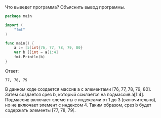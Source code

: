 Что выведет программа? Объяснить вывод программы.

```go
package main

import (
    "fmt"
)

func main() {
    a := [5]int{76, 77, 78, 79, 80}
    var b []int = a[1:4]
    fmt.Println(b)
}
```

Ответ:
```
77, 78, 79

```

В данном коде создается массив a с элементами [76, 77, 78, 79, 80]. Затем создается срез b, который ссылается на подмассив a[1:4]. Подмассив включает элементы с индексами от 1 до 3 (включительно), но не включает элемент с индексом 4. Таким образом, срез b будет содержать элементы [77, 78, 79].